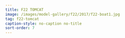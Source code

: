 ```yaml
---
title: F22 TOMCAT
image: /images/model-gallery/f22/2017/f22-boat1.jpg
tag: f22-tomcat
caption-style: no-caption no-title
sort-order: 7
---
```

